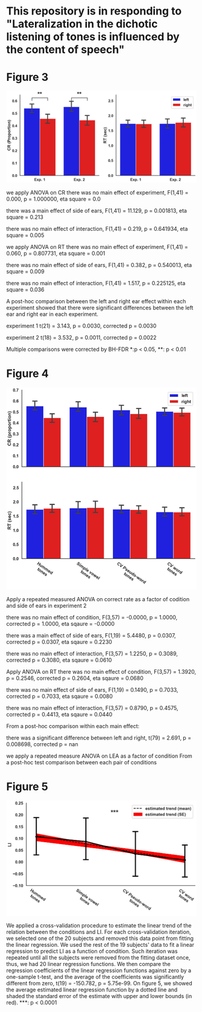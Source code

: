 # This repository is in responding to "Lateralization in the dichotic listening of tones is influenced by the content of speech"

# Figure 3
![fig3](https://github.com/nmningmei/dichotic-listening-of-tones-is-influenced-by-the-content-of-speech/blob/master/figures/figure%203.jpeg)

we apply ANOVA on CR
there was no main effect of experiment, F(1,41) = 0.000, p = 1.000000, eta square = 0.0

there was a main effect of side of ears, F(1,41) = 11.129, p = 0.001813, eta square = 0.213

there was no main effect of interaction, F(1,41) = 0.219, p = 0.641934, eta square = 0.005

we apply ANOVA on RT
there was no main effect of experiment, F(1,41) = 0.060, p = 0.807731, eta square = 0.001

there was no main effect of side of ears, F(1,41) = 0.382, p = 0.540013, eta square = 0.009

there was no main effect of interaction, F(1,41) = 1.517, p = 0.225125, eta square = 0.036

A post-hoc comparison between the left and right ear effect within each experiment showed that there were significant differences between the left ear and right ear in each experiment.

experiment 1 t(21) = 3.143, p = 0.0030, corrected p = 0.0030

experiment 2 t(18) = 3.532, p = 0.0011, corrected p = 0.0022

Multiple comparisons were corrected by BH-FDR
*:p < 0.05, **: p < 0.01



# Figure 4
![fig4](https://github.com/nmningmei/dichotic-listening-of-tones-is-influenced-by-the-content-of-speech/blob/master/figures/figure%204.jpeg)


Apply a repeated measured ANOVA on correct rate as a factor of codition and side of ears in experiment 2

there was no main effect of condition, F(3,57) = -0.0000, p = 1.0000, corrected p = 1.0000, eta sqaure = -0.0000

there was a main effect of side of ears, F(1,19) = 5.4480, p = 0.0307, corrected p = 0.0307, eta sqaure = 0.2230

there was no main effect of interaction, F(3,57) = 1.2250, p = 0.3089, corrected p = 0.3080, eta sqaure = 0.0610

Apply ANOVA on RT
there was no main effect of condition, F(3,57) = 1.3920, p = 0.2546, corrected p = 0.2604, eta sqaure = 0.0680

there was no main effect of side of ears, F(1,19) = 0.1490, p = 0.7033, corrected p = 0.7033, eta sqaure = 0.0080

there was no main effect of interaction, F(3,57) = 0.8790, p = 0.4575, corrected p = 0.4413, eta sqaure = 0.0440

From a post-hoc comparison within each main effect:

there was a significant difference between left and right, t(79) = 2.691, p = 0.008698, corrected p = nan

we apply a repeated measure ANOVA on LEA as a factor of condition
From a post-hoc test comparison between each pair of conditions



# Figure 5
![fig5](https://github.com/nmningmei/dichotic-listening-of-tones-is-influenced-by-the-content-of-speech/blob/master/figures/figure%205.jpeg)


We applied a cross-validation procedure to estimate the linear trend of the relation between the conditions and LI. 
For each cross-validation iteration, we selected one of the 20 subjects and removed this data point from fitting the linear regression. 
We used the rest of the 19 subjects' data to fit a linear regression to predict LI as a function of condition. 
Such iteration was repeated until all the subjects were removed from the fitting dataset once, thus, we had 20 linear regression functions. 
We then compare the regression coefficients of the linear regression functions against zero by a one-sample t-test, 
and the average of the coefficients was significantly different from zero, t(19) = -150.782, p = 5.75e-99. 
On figure 5, we showed the average estimated linear regression function by a dotted line and shaded the standard error of the estimate with upper and lower bounds (in red). ***: p < 0.0001 

